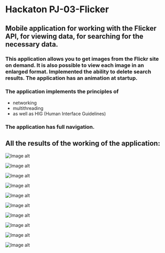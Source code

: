 # Hackaton PJ-03-Flicker

## Mobile application for working with the Flicker API, for viewing data, for searching for the necessary data.

### This application allows you to get images from the Flickr site on demand. It is also possible to view each image in an enlarged format. Implemented the ability to delete search results. The application has an animation at startup. 

### The application implements the principles of 
* networking
* multithreading
* as well as HIG (Human Interface Guidelines)

### The application has full navigation.

## All the results of the working of the application:
![Image alt](https://github.com/pozitr0n/Hackaton-PJ-03-Flicker/raw/main/images/Pic1.png)

![Image alt](https://github.com/pozitr0n/Hackaton-PJ-03-Flicker/raw/main/images/Pic2.png)

![Image alt](https://github.com/pozitr0n/Hackaton-PJ-03-Flicker/raw/main/images/Pic3.png)

![Image alt](https://github.com/pozitr0n/Hackaton-PJ-03-Flicker/raw/main/images/Pic4.png)

![Image alt](https://github.com/pozitr0n/Hackaton-PJ-03-Flicker/raw/main/images/Pic5.png)

![Image alt](https://github.com/pozitr0n/Hackaton-PJ-03-Flicker/raw/main/images/Pic6.png)

![Image alt](https://github.com/pozitr0n/Hackaton-PJ-03-Flicker/raw/main/images/Pic7.png)

![Image alt](https://github.com/pozitr0n/Hackaton-PJ-03-Flicker/raw/main/images/Pic8.png)

![Image alt](https://github.com/pozitr0n/Hackaton-PJ-03-Flicker/raw/main/images/Pic9.png)

![Image alt](https://github.com/pozitr0n/Hackaton-PJ-03-Flicker/raw/main/images/Pic10.png)
